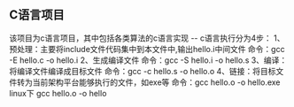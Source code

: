 ## C语言项目
该项目为c语言项目，其中包括各类算法的c语言实现
-- c语言执行分为4步：
1、预处理：主要将include文件代码集中到本文件中,输出hello.i中间文件
命令：gcc -E hello.c -o hello.i
2、生成编译文件
命令：gcc -S hello.i -o hello.s
3、编译：将编译文件编译成目标文件
命令：gcc -c hello.s -o hello.o
4、链接：将目标文件转为当前架构平台能够执行的文件，如exe等
命令：gcc hello.o -o hello.exe
linux下 gcc hello.o -o hello



